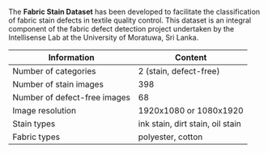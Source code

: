 The **Fabric Stain Dataset** has been developed to facilitate the classification of fabric stain defects in textile quality control. This dataset is an integral component of the fabric defect detection project undertaken by the Intellisense Lab at the University of Moratuwa, Sri Lanka.

| Information                | Content                 |
|----------------------------|----------------------|
| Number of categories       | 2 (stain, defect-free)  |
| Number of stain images     | 398                  |
| Number of defect-free images | 68                 |
| Image resolution           | 1920x1080 or 1080x1920 |
| Stain types                | ink stain, dirt stain, oil stain |
| Fabric types               | polyester, cotton     |

